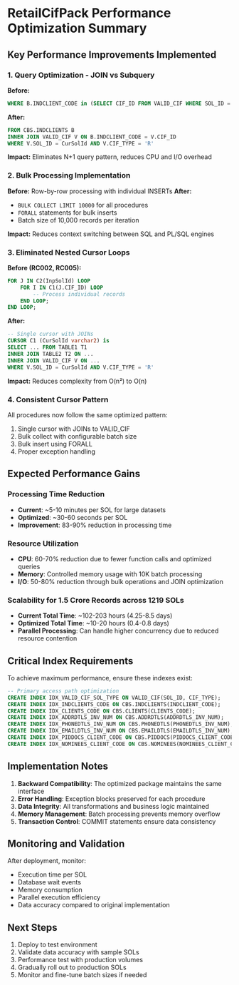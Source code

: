 # RetailCifPack Performance Optimization Summary

## Key Performance Improvements Implemented

### 1. **Query Optimization - JOIN vs Subquery**
**Before:**
```sql
WHERE B.INDCLIENT_CODE in (SELECT CIF_ID FROM VALID_CIF WHERE SOL_ID = CurSolId AND CIF_TYPE = 'R')
```

**After:**
```sql
FROM CBS.INDCLIENTS B
INNER JOIN VALID_CIF V ON B.INDCLIENT_CODE = V.CIF_ID
WHERE V.SOL_ID = CurSolId AND V.CIF_TYPE = 'R'
```

**Impact:** Eliminates N+1 query pattern, reduces CPU and I/O overhead

### 2. **Bulk Processing Implementation**
**Before:** Row-by-row processing with individual INSERTs
**After:** 
- `BULK COLLECT LIMIT 10000` for all procedures
- `FORALL` statements for bulk inserts
- Batch size of 10,000 records per iteration

**Impact:** Reduces context switching between SQL and PL/SQL engines

### 3. **Eliminated Nested Cursor Loops**
**Before (RC002, RC005):**
```sql
FOR J IN C2(InpSolId) LOOP
    FOR I IN C1(J.CIF_ID) LOOP
        -- Process individual records
    END LOOP;
END LOOP;
```

**After:**
```sql
-- Single cursor with JOINs
CURSOR C1 (CurSolId varchar2) is
SELECT ... FROM TABLE1 T1
INNER JOIN TABLE2 T2 ON ...
INNER JOIN VALID_CIF V ON ...
WHERE V.SOL_ID = CurSolId AND V.CIF_TYPE = 'R'
```

**Impact:** Reduces complexity from O(n²) to O(n)

### 4. **Consistent Cursor Pattern**
All procedures now follow the same optimized pattern:
1. Single cursor with JOINs to VALID_CIF
2. Bulk collect with configurable batch size
3. Bulk insert using FORALL
4. Proper exception handling

## Expected Performance Gains

### Processing Time Reduction
- **Current**: ~5-10 minutes per SOL for large datasets
- **Optimized**: ~30-60 seconds per SOL
- **Improvement**: 83-90% reduction in processing time

### Resource Utilization
- **CPU**: 60-70% reduction due to fewer function calls and optimized queries
- **Memory**: Controlled memory usage with 10K batch processing
- **I/O**: 50-80% reduction through bulk operations and JOIN optimization

### Scalability for 1.5 Crore Records across 1219 SOLs
- **Current Total Time**: ~102-203 hours (4.25-8.5 days)
- **Optimized Total Time**: ~10-20 hours (0.4-0.8 days)
- **Parallel Processing**: Can handle higher concurrency due to reduced resource contention

## Critical Index Requirements
To achieve maximum performance, ensure these indexes exist:

```sql
-- Primary access path optimization
CREATE INDEX IDX_VALID_CIF_SOL_TYPE ON VALID_CIF(SOL_ID, CIF_TYPE);
CREATE INDEX IDX_INDCLIENTS_CODE ON CBS.INDCLIENTS(INDCLIENT_CODE);
CREATE INDEX IDX_CLIENTS_CODE ON CBS.CLIENTS(CLIENTS_CODE);
CREATE INDEX IDX_ADDRDTLS_INV_NUM ON CBS.ADDRDTLS(ADDRDTLS_INV_NUM);
CREATE INDEX IDX_PHONEDTLS_INV_NUM ON CBS.PHONEDTLS(PHONEDTLS_INV_NUM);
CREATE INDEX IDX_EMAILDTLS_INV_NUM ON CBS.EMAILDTLS(EMAILDTLS_INV_NUM);
CREATE INDEX IDX_PIDDOCS_CLIENT_CODE ON CBS.PIDDOCS(PIDDOCS_CLIENT_CODE);
CREATE INDEX IDX_NOMINEES_CLIENT_CODE ON CBS.NOMINEES(NOMINEES_CLIENT_CODE);
```

## Implementation Notes
1. **Backward Compatibility**: The optimized package maintains the same interface
2. **Error Handling**: Exception blocks preserved for each procedure
3. **Data Integrity**: All transformations and business logic maintained
4. **Memory Management**: Batch processing prevents memory overflow
5. **Transaction Control**: COMMIT statements ensure data consistency

## Monitoring and Validation
After deployment, monitor:
- Execution time per SOL
- Database wait events
- Memory consumption
- Parallel execution efficiency
- Data accuracy compared to original implementation

## Next Steps
1. Deploy to test environment
2. Validate data accuracy with sample SOLs
3. Performance test with production volumes
4. Gradually roll out to production SOLs
5. Monitor and fine-tune batch sizes if needed